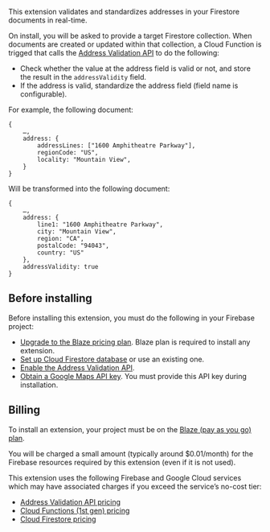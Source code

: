 This extension validates and standardizes addresses in your Firestore documents in real-time.

On install, you will be asked to provide a target Firestore collection. When documents are created or updated within that collection, a Cloud Function is trigged that calls the [Address Validation API](https://developers.google.com/maps/documentation/address-validation/overview) to do the following:

* Check whether the value at the address field is valid or not, and store the result in the `addressValidity` field.
* If the address is valid, standardize the address field (field name is configurable).

For example, the following document:

```
{
    …,
    address: {
        addressLines: ["1600 Amphitheatre Parkway"],
        regionCode: "US",
        locality: "Mountain View",
    }
}
```

Will be transformed into the following document:

```
{
    …,
    address: {
        line1: "1600 Amphitheatre Parkway",
        city: "Mountain View",
        region: "CA",
        postalCode: "94043",
        country: "US"
    },
    addressValidity: true
}
```

## Before installing

Before installing this extension, you must do the following in your Firebase project:
* [Upgrade to the Blaze pricing plan](https://firebase.google.com/docs/projects/billing/firebase-pricing-plans#blaze-pricing-plan). Blaze plan is required to install any extension.
* [Set up Cloud Firestore database](https://firebase.google.com/docs/firestore/quickstart) or use an existing one.
* [Enable the Address Validation API](https://console.cloud.google.com/apis/library/addressvalidation.googleapis.com?utm_source=Docs_EnableSpecificAPI&_gl=1*d8oh8l*_ga*NzE3NDA4NzkuMTY4MzU4MTE3NA..*_ga_NRWSTWS78N*MTY4MzYyMDE3MS43LjEuMTY4MzYyMTM5My4wLjAuMA..).
* [Obtain a Google Maps API key](https://developers.google.com/maps/documentation/geocoding/get-api-key). You must provide this API key during installation.

## Billing

To install an extension, your project must be on the [Blaze (pay as you go) plan](https://firebase.google.com/docs/projects/billing/firebase-pricing-plans#blaze-pricing-plan).

You will be charged a small amount (typically around $0.01/month) for the Firebase resources required by this extension (even if it is not used).

This extension uses the following Firebase and Google Cloud services which may have associated charges if you exceed the service’s no-cost tier:

* [Address Validation API pricing](https://developers.google.com/maps/documentation/address-validation/usage-and-billing)
* [Cloud Functions (1st gen) pricing](https://firebase.google.com/functions/pricing)
* [Cloud Firestore pricing](https://firebase.google.com/docs/firestore/pricing)
